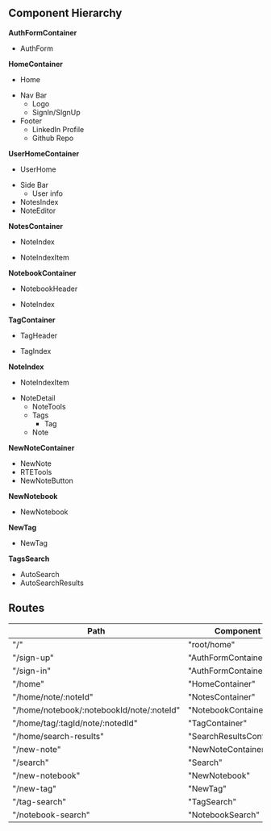 ## Component Hierarchy

**AuthFormContainer**
 - AuthForm

**HomeContainer**
 - Home
  * Nav Bar
    * Logo
    * SignIn/SIgnUp
  * Footer
    * LinkedIn Profile
    * Github Repo

**UserHomeContainer**
 - UserHome
  * Side Bar
    * User info
  * NotesIndex
  * NoteEditor

**NotesContainer**
 - NoteIndex
  * NoteIndexItem

**NotebookContainer**
 - NotebookHeader
  * NoteIndex

**TagContainer**
 - TagHeader
  * TagIndex

**NoteIndex**
 - NoteIndexItem
  * NoteDetail
    * NoteTools
    - Tags
      - Tag
    * Note

**NewNoteContainer**
 - NewNote
  - RTETools
  - NewNoteButton

**NewNotebook**
 - NewNotebook

**NewTag**
 - NewTag

**TagsSearch**
 * AutoSearch
 * AutoSearchResults

## Routes

|Path   | Component   |
|-------|-------------|
| "/" | "root/home" |
| "/sign-up" | "AuthFormContainer" |
| "/sign-in" | "AuthFormContainer" |
| "/home" | "HomeContainer" |
| "/home/note/:noteId" | "NotesContainer" |
| "/home/notebook/:notebookId/note/:noteId" | "NotebookContainer" |
| "/home/tag/:tagId/note/:notedId" | "TagContainer" |
| "/home/search-results" | "SearchResultsContainer"
| "/new-note" | "NewNoteContainer" |
| "/search" | "Search" |
| "/new-notebook" | "NewNotebook" |
| "/new-tag" | "NewTag" |
| "/tag-search" | "TagSearch" |
| "/notebook-search" | "NotebookSearch" |
